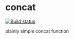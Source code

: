 # concat

[![Build status](https://github.com/DoumanAsh/concat/actions/workflows/test.yml/badge.svg)](https://github.com/DoumanAsh/concat/actions/workflows/test.yml)

plainly simple concat function
